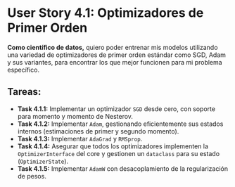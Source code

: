 
# User Story 4.1: Optimizadores de Primer Orden

**Como científico de datos,** quiero poder entrenar mis modelos utilizando una variedad de optimizadores de primer orden estándar como SGD, Adam y sus variantes, para encontrar los que mejor funcionen para mi problema específico.

## Tareas:

- **Task 4.1.1:** Implementar un optimizador `SGD` desde cero, con soporte para momento y momento de Nesterov.
- **Task 4.1.2:** Implementar `Adam`, gestionando eficientemente sus estados internos (estimaciones de primer y segundo momento).
- **Task 4.1.3:** Implementar `AdaGrad` y `RMSprop`.
- **Task 4.1.4:** Asegurar que todos los optimizadores implementen la `OptimizerInterface` del core y gestionen un `dataclass` para su estado (`OptimizerState`).
- **Task 4.1.5:** Implementar `AdamW` con desacoplamiento de la regularización de pesos.
